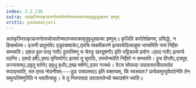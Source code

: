 ```yaml
---
index: 3.2.136
sutra: अलंकृञ्निराकृञ्प्रजनोत्पचोत्पतोन्मदरुच्यपत्रपवृतुवृधुसहचर इष्णुच्
vritti: padamanjari
---
```


 अलंकृञ्निराकृञ्प्रजनोत्पचोत्पतोन्मदरुच्यपत्रपवृतुवृधुसहचर इष्णुच्॥ कृञिति करोतेर्ग्रहणम्, प्रसिद्धेः, न हिसार्थस्य। ठ्जनी प्रादुर्भावेऽ ठ्डुपचष्पाकेऽ,ठ्पचि व्यक्तीकरणे इत्यस्येदित्वान्नुमा भाव्यमिति नायं निर्द्देशः सम्भवति। ठ्शल हुल पत्लृ गतौऽ ठुत्पत्तिष्णू च चेरतुः खरदूषणौऽ इति भट्टिकाव्ये प्रयोगः।ठ्पद गतौऽ इत्यन्ये पठन्ति। ठ्मदो हर्षेऽ,ठ्मद तृप्तियोगेऽ इत्ययं तु चुरादिः, तस्योन्मदेति निर्द्देशो न सम्भवति। ठ्रुच दीप्तौऽ,ठ्त्रपूष् लज्जायाम्ऽ,ठ्वृतु वर्तनेऽ ठ्वृधु वृधौऽ,ठ्षह मर्षणेऽ,ठ्चर गत्यर्थः। येऽत्र सोपपदा उपातास्तत्रोपातादेव रूपाद्भवति, तत एतन्न नोदनीयम्----ठुदः पचपतमदऽ इति वक्तव्यम्, किं स्वरूपतः? प्रत्येकमुत्पूर्वपाठेनेति तेन समुत्पत्तिष्णुरिति न भवतीत्याहुः। ये तु निरुपपादा उपातास्तेभ्यो यथादर्शनं भवति॥